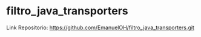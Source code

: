 # filtro_java_transporters

Link Repositorio: https://github.com/EmanuelOH/filtro_java_transporters.git
